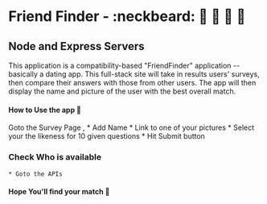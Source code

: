 
# Friend Finder - :neckbeard: :woman:  :man: :man_with_gua_pi_mao: :princess:
## Node and Express Servers

This application is a compatibility-based "FriendFinder" application -- basically a dating app. This full-stack site will take in results users' surveys, then compare their answers with those from other users. The app will then display the name and picture of the user with the best overall match.

#### How to Use the app :traffic_light:

Goto the Survey Page ,
	* Add Name
	* Link to one of your pictures
	* Select your the likeness for 10 given questions
	* Hit Submit button

### Check Who is available
    * Goto the APIs 
   

#### Hope You'll find your match :eyes:






